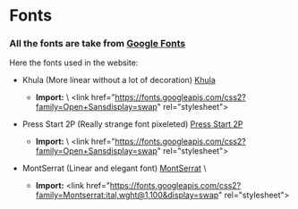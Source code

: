 # Fonts

### All the fonts are take from [Google Fonts](https://fonts.google.com/)
Here the fonts used in the website:
* Khula (More linear without a lot of decoration) [Khula](https://fonts.google.com/specimen/Khula?preview.text_type=custom)
    * **Import:** \ \<link href="https://fonts.googleapis.com/css2?family=Open+Sansdisplay=swap" rel="stylesheet">

* Press Start 2P (Really strange font pixeleted) [Press Start 2P](https://fonts.google.com/specimen/Press+Start+2P?query=Press+S)
    * **Import:** \ \<link href="https://fonts.googleapis.com/css2?family=Open+Sansdisplay=swap" rel="stylesheet">

* MontSerrat (Linear and elegant font) [MontSerrat](https://fonts.google.com/specimen/Montserrat) \ 
    * **Import:** \<link href="https://fonts.googleapis.com/css2?family=Montserrat:ital,wght@1,100&display=swap" rel="stylesheet">
